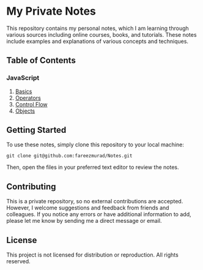 # My Private Notes

This repository contains my personal notes, which I am learning through various sources including online courses, books, and tutorials. These notes include examples and explanations of various concepts and techniques.

## Table of Contents

### JavaScript

1. [Basics](./JavaScript/Basics.js)
2. [Operators](./JavaScript/Operators.js)
3. [Control Flow](./JavaScript/ControlFlow.js)
4. [Objects](./JavaScript/Objects.js)

## Getting Started

To use these notes, simply clone this repository to your local machine:

```
git clone git@github.com:fareezmurad/Notes.git
```

Then, open the files in your preferred text editor to review the notes.

## Contributing

This is a private repository, so no external contributions are accepted. However, I welcome suggestions and feedback from friends and colleagues. If you notice any errors or have additional information to add, please let me know by sending me a direct message or email.

## License

This project is not licensed for distribution or reproduction. All rights reserved.
